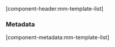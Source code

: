 [component-header:mm-template-list]

<mm-template-list-demo></mm-template-list-demo>

### Metadata
[component-metadata:mm-template-list]